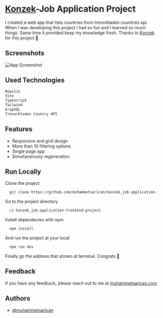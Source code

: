
# [Konzek](https://www.konzek.com/)-Job Application Project

I created a web app that lists countries from trevorblades countries api. When I was developing this project I had so fun and I learned so much things. Same time it provided keep my knowledge fresh. Thanks to [Konzek](https://www.konzek.com/) for this project 👏.

## Screenshots

![App Screenshot](https://i.imgur.com/ZIrx5L9.png)


## Used Technologies

```bash
ReactJs
Vite
Typescript
Tailwind
GraphQL
Trevorblades Country API
```
## Features

- Responsive and grid design
- More than 10 filtering options
- Single page app
- Simultaneously regeneration.


## Run Locally

Clone the project

```bash
  git clone https://github.com/muhammetsarican/konzek_job-application-frontend-project.git
```

Go to the project directory

```bash
  cd konzek_job-application-frontend-project

```

Install dependecies with npm 

```bash
  npm install
```

And run the project at your local

```bash
  npm run dev
```

Finally go the address that shown at terminal. Congrats 🎉


## Feedback

If you have any feedback, please reach out to me at [muhammetsarican.com](https://muhammetsarican.com/contact)


## Authors

- [@muhammetsarican](https://www.github.com/muhammetsarican)